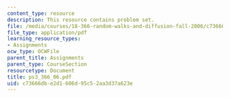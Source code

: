 ```yaml
---
content_type: resource
description: This resource contains problem set.
file: /media/courses/18-366-random-walks-and-diffusion-fall-2006/c73666dbe2d1606d95c52aa3d37a623e_ps3_366_06.pdf
file_type: application/pdf
learning_resource_types:
- Assignments
ocw_type: OCWFile
parent_title: Assignments
parent_type: CourseSection
resourcetype: Document
title: ps3_366_06.pdf
uid: c73666db-e2d1-606d-95c5-2aa3d37a623e
---
```

